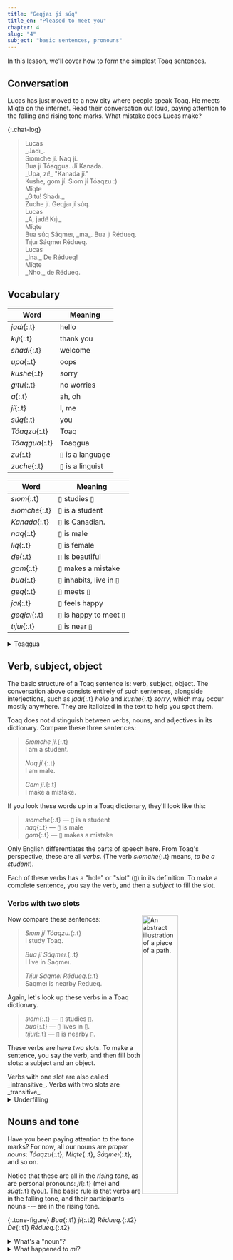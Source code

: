 ```yaml
---
title: "Geqjaı jí súq"
title_en: "Pleased to meet you"
chapter: 4
slug: "4"
subject: "basic sentences, pronouns"
---
```


In this lesson, we'll cover how to form the simplest Toaq sentences.

## Conversation

Lucas has just moved to a new city where people speak Toaq. He meets Míqte on the internet. Read their conversation out loud, paying attention to the falling and rising tone marks. What mistake does Lucas make?

{:.chat-log}
> <div class="send speaker">Lucas
> </div>
> <div class="send bubble" markdown="1">_Jadı_.
> </div>
> <div class="send bubble" markdown="1">Sıomche jí. Naq jí.
> </div>
> <div class="send bubble" markdown="1">Bua jí Tóaqgua. Jí Kanada.
> </div>
> <div class="send bubble" markdown="1">_Upa, zı!_ "Kanada jí."
> </div>
> <div class="send bubble" markdown="1">Kushe, gom jí. Sıom jí Tóaqzu :)
> </div>
>
> <div class="recv speaker">Míqte
> </div>
> <div class="recv bubble" markdown="1"> _Gıtu! Shadı._
> </div>
> <div class="recv bubble" markdown="1"> Zuche jí. Geqjaı jí súq.
> </div>
>
> <div class="send speaker">Lucas
> </div>
> <div class="send bubble" markdown="1">_A, jadı! Kıjı_
> </div>
>
> <div class="recv speaker">Míqte
> </div>
> <div class="recv bubble" markdown="1"> Bua súq Sáqmeı, _ına_. Bua jí Rédueq.
> </div>
> <div class="recv bubble" markdown="1"> Tıjuı Sáqmeı Rédueq.
> </div>
>
> <div class="send speaker">Lucas
> </div>
> <div class="send bubble" markdown="1">_Ina._ De Rédueq!
> </div>
>
> <div class="recv speaker">Míqte
> </div>
> <div class="recv bubble" markdown="1"> _Nho,_ de Rédueq.
> </div>

## Vocabulary

<div class="side-by-side" markdown="1">

| Word | Meaning |
| ---- | ------- |
| _jadı_{:.t} | hello |
| _kıjı_{:.t} | thank you |
| _shadı_{:.t} | welcome |
| _upa_{:.t} | oops |
| _kushe_{:.t} | sorry |
| _gıtu_{:.t} | no worries |
| _a_{:.t} | ah, oh |
| _jí_{:.t} | I, me |
| _súq_{:.t} | you |
| _Tóaqzu_{:.t} | Toaq |
| _Tóaqgua_{:.t} | Toaqgua |
| _zu_{:.t} | ▯ is a language |
| _zuche_{:.t} | ▯ is a linguist |

| Word | Meaning |
| ---- | ------- |
| _sıom_{:.t} | ▯ studies ▯ |
| _sıomche_{:.t} | ▯ is a student |
| _Kanada_{:.t} | ▯ is Canadian. |
| _naq_{:.t} | ▯ is male |
| _lıq_{:.t} | ▯ is female |
| _de_{:.t} | ▯ is beautiful |
| _gom_{:.t} | ▯ makes a mistake |
| _bua_{:.t} | ▯ inhabits, live in ▯ |
| _geq_{:.t} | ▯ meets ▯ |
| _jaı_{:.t} | ▯ feels happy |
| _geqjaı_{:.t} | ▯ is happy to meet ▯ |
| _tıjuı_{:.t} | ▯ is near ▯ |

</div>

<details class="aside culture" markdown="1">
<summary>Toaqgua</summary>
A bit of worldbuilding can really tie a conlang together. It's nice to imagine the place where the conlang is spoken as a vivid environment with its own people and culture. How would they use Toaq? What words or registers or forms of poetry would they invent?

When we imagine Toaq being spoken somewhere, we often think of _Tóaqgua_{:.t}, a fictional country somewhere between Southeast Asia, Lojbanistan, and Atlantis. _Sáqmeı_{:.t} and _Rédueq_{:.t} are equally fictional cities within this country.
</details>

## Verb, subject, object

The basic structure of a Toaq sentence is: verb, subject, object. The conversation above consists entirely of such sentences, alongside interjections, such as _jadı_{:.t} _hello_ and  _kushe_{:.t} _sorry_, which may occur mostly anywhere. They are italicized in the text to help you spot them.

Toaq does not distinguish between verbs, nouns, and adjectives in its dictionary. Compare these three sentences:

> _Sıomche jí._{:.t} \
> I am a student.
>
> _Naq jí._{:.t} \
> I am male.
>
> _Gom jí._{:.t} \
> I make a mistake.

If you look these words up in a Toaq dictionary, they'll look like this:

> _sıomche_{:.t} — ▯ is a student \
> _naq_{:.t} — ▯ is male \
> _gom_{:.t} — ▯ makes a mistake

Only English differentiates the parts of speech here. From Toaq's perspective, these are all _verbs_. (The verb _sıomche_{:.t} means, _to be a student_).

Each of these verbs has a "hole" or "slot" (▯) in its definition. To make a complete sentence, you say the verb, and then a _subject_ to fill the slot.

### Verbs with two slots

<img width="40%" style="float: right;" src="../toai.svg" alt="An abstract illustration of a piece of a path.">

Now compare these sentences:

> _Sıom jí Tóaqzu._{:.t} \
> I study Toaq.
>
> _Bua jí Sáqmeı._{:.t} \
> I live in Saqmeı.
>
> _Tıjuı Sáqmeı Rédueq._{:.t} \
> Saqmeı is nearby Redueq.

Again, let's look up these verbs in a Toaq dictionary.

> _sıom_{:.t} — ▯ studies ▯. \
> _bua_{:.t} — ▯ lives in ▯. \
> _tıjuı_{:.t} — ▯ is nearby ▯.

These verbs are have _two_ slots. To make a sentence, you say the verb, and then fill both slots: a subject and an object.

<div class="aside grammar" markdown="1">
Verbs with one slot are also called _intransitive_. Verbs with two slots are _transitive_.
</div>

<details class="aside grammar" markdown="1">
<summary>Underfilling</summary>
In Toaq, you're not allowed to "underfill" a verb. _Tıjuı jí_{:.t} is not a valid sentence. Coming from other loglangs, this may come as a surprise. Basically, it's not clear if _Tıjuı jí_{:.t} should mean "I'm near something" or "I'm near it" or something else. So, in Toaq, we prefer just fill the object with an explicit pronoun or determiner.

> _Tıjuı jí máq._{:.t}<br>
> I'm nearby it.
>
> _Tıjuı jí sá raı._{:.t}<br>
> I'm nearby something.
</details>

## Nouns and tone

Have you been paying attention to the tone marks? For now, all our nouns are _proper nouns_: _Tóaqzu_{:.t}, _Míqte_{:.t}, _Sáqmeı_{:.t}, and so on.

Notice that these are all in the *rising tone*, as are personal pronouns: _jí_{:.t} (me) and _súq_{:.t} (you). The basic rule is that verbs are in the falling tone, and their participants --- nouns --- are in the rising tone.

{:.tone-figure}
_Bua_{:.t1} _jí_{:.t2} _Rédueq._{:.t2} _De_{:.t1} _Rédueq._{:.t2}

<details class="aside grammar" markdown="1">
<summary>What's a "noun"?</summary>

We'll call anything that can fill a verb slot a "noun", in this textbook. This is a little inaccurate and idiosyncratic, but there's no confusion, since Toaq does not have lexical nouns.

Linguists might call them something like "argument phrases." When being more proper, Toaqologists call them [noun forms](https://toaq.me/Noun_form), or _aqmı_{:.t}.

</details>

<details class="aside grammar" markdown="1">
<summary>What happened to <i class="t">mí</i>?</summary>

If you've learned some Toaq before, you may know that another way to refer to things by name in Toaq is _mí **name**{:.v}_{:.t}. This still works fine!

In this textbook, we adopt the convention that the rising tone makes _variable names_, and that there's no real difference between a proper name in the real world and a variable name in the logic world. So, _Míqte_{:.t} refers to Lucas's new friend because of some _context_ that that name is used in, just like how pronouns refer to the right thing in their own, smaller context.

</details>
